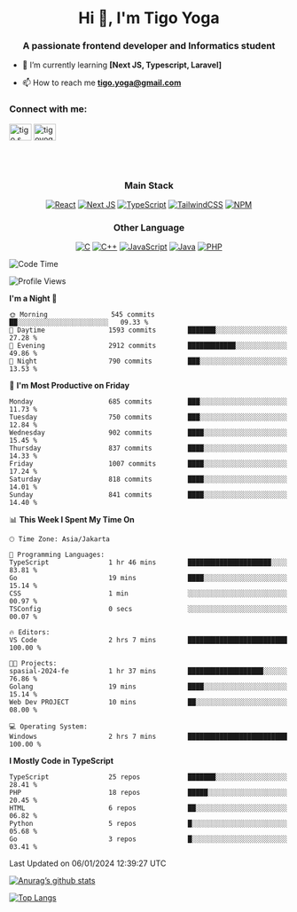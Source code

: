 <h1 align="center">Hi 👋, I'm Tigo Yoga</h1>
<h3 align="center">A passionate frontend developer and Informatics student</h3>

- 🌱 I’m currently learning **[Next JS, Typescript, Laravel]**

- 📫 How to reach me **tigo.yoga@gmail.com**

<h3 align="left">Connect with me:</h3>
<p align="left">
<a href="https://linkedin.com/in/tigo s yoga" target="blank"><img align="center" src="https://raw.githubusercontent.com/rahuldkjain/github-profile-readme-generator/master/src/images/icons/Social/linked-in-alt.svg" alt="tigo s yoga" height="30" width="40" /></a>
<a href="https://instagram.com/tigoyoga" target="blank"><img align="center" src="https://raw.githubusercontent.com/rahuldkjain/github-profile-readme-generator/master/src/images/icons/Social/instagram.svg" alt="tigoyoga" height="30" width="40" /></a>
</p>

<br/>
<br/>

<h3 align="center">Main Stack</h3>
<div align="center">
  
  <a href="">![React](https://img.shields.io/badge/react-%2320232a.svg?style=for-the-badge&logo=react&logoColor=%2361DAFB)</a>
  <a href="">![Next JS](https://img.shields.io/badge/Next-black?style=for-the-badge&logo=next.js&logoColor=white)</a>
   <a href="">![TypeScript](https://img.shields.io/badge/typescript-%23007ACC.svg?style=for-the-badge&logo=typescript&logoColor=white)</a>
  <a href="">![TailwindCSS](https://img.shields.io/badge/tailwindcss-%2338B2AC.svg?style=for-the-badge&logo=tailwind-css&logoColor=white)</a>
  <a href="">![NPM](https://img.shields.io/badge/NPM-%23000000.svg?style=for-the-badge&logo=npm&logoColor=white)</a>
</div>
<h3 align="center">Other Language</h3>
<div align="center">
  
  <a href="">![C](https://img.shields.io/badge/c-%2300599C.svg?style=for-the-badge&logo=c&logoColor=white)</a>
  <a href="">![C++](https://img.shields.io/badge/c++-%2300599C.svg?style=for-the-badge&logo=c%2B%2B&logoColor=white)</a>
  <a href="">![JavaScript](https://img.shields.io/badge/javascript-%23323330.svg?style=for-the-badge&logo=javascript&logoColor=%23F7DF1E)</a>
  <a href="">![Java](https://img.shields.io/badge/java-%23ED8B00.svg?style=for-the-badge&logo=java&logoColor=white)</a>
  <a href="">![PHP](https://img.shields.io/badge/php-%23777BB4.svg?style=for-the-badge&logo=php&logoColor=white)</a>
</div>

<!--START_SECTION:waka-->
![Code Time](http://img.shields.io/badge/Code%20Time-688%20hrs%2017%20mins-blue)

![Profile Views](http://img.shields.io/badge/Profile%20Views-0-blue)

**I'm a Night 🦉** 

```text
🌞 Morning                545 commits         ██░░░░░░░░░░░░░░░░░░░░░░░   09.33 % 
🌆 Daytime                1593 commits        ███████░░░░░░░░░░░░░░░░░░   27.28 % 
🌃 Evening                2912 commits        ████████████░░░░░░░░░░░░░   49.86 % 
🌙 Night                  790 commits         ███░░░░░░░░░░░░░░░░░░░░░░   13.53 % 
```
📅 **I'm Most Productive on Friday** 

```text
Monday                   685 commits         ███░░░░░░░░░░░░░░░░░░░░░░   11.73 % 
Tuesday                  750 commits         ███░░░░░░░░░░░░░░░░░░░░░░   12.84 % 
Wednesday                902 commits         ████░░░░░░░░░░░░░░░░░░░░░   15.45 % 
Thursday                 837 commits         ████░░░░░░░░░░░░░░░░░░░░░   14.33 % 
Friday                   1007 commits        ████░░░░░░░░░░░░░░░░░░░░░   17.24 % 
Saturday                 818 commits         ████░░░░░░░░░░░░░░░░░░░░░   14.01 % 
Sunday                   841 commits         ████░░░░░░░░░░░░░░░░░░░░░   14.40 % 
```


📊 **This Week I Spent My Time On** 

```text
🕑︎ Time Zone: Asia/Jakarta

💬 Programming Languages: 
TypeScript               1 hr 46 mins        █████████████████████░░░░   83.81 % 
Go                       19 mins             ████░░░░░░░░░░░░░░░░░░░░░   15.14 % 
CSS                      1 min               ░░░░░░░░░░░░░░░░░░░░░░░░░   00.97 % 
TSConfig                 0 secs              ░░░░░░░░░░░░░░░░░░░░░░░░░   00.07 % 

🔥 Editors: 
VS Code                  2 hrs 7 mins        █████████████████████████   100.00 % 

🐱‍💻 Projects: 
spasial-2024-fe          1 hr 37 mins        ███████████████████░░░░░░   76.86 % 
Golang                   19 mins             ████░░░░░░░░░░░░░░░░░░░░░   15.14 % 
Web Dev PROJECT          10 mins             ██░░░░░░░░░░░░░░░░░░░░░░░   08.00 % 

💻 Operating System: 
Windows                  2 hrs 7 mins        █████████████████████████   100.00 % 
```

**I Mostly Code in TypeScript** 

```text
TypeScript               25 repos            ███████░░░░░░░░░░░░░░░░░░   28.41 % 
PHP                      18 repos            █████░░░░░░░░░░░░░░░░░░░░   20.45 % 
HTML                     6 repos             ██░░░░░░░░░░░░░░░░░░░░░░░   06.82 % 
Python                   5 repos             █░░░░░░░░░░░░░░░░░░░░░░░░   05.68 % 
Go                       3 repos             █░░░░░░░░░░░░░░░░░░░░░░░░   03.41 % 
```




 Last Updated on 06/01/2024 12:39:27 UTC
<!--END_SECTION:waka-->

[![Anurag’s github stats](https://github-readme-stats.vercel.app/api?username=tigoyoga)](https://github.com/tigoyoga)

[![Top Langs](https://github-readme-stats.vercel.app/api/top-langs/?username=tigoyoga&layout=compact)](https://github.com/tigoyoga)
